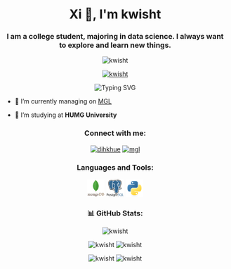 <h1 align="center">Xi 👋, I'm kwisht</h1>
<h3 align="center">I am a college student, majoring in data science. I always want to explore and learn new things.</h3>

<p align="center"> <img src="https://komarev.com/ghpvc/?username=kwisht&label=Profile%20views&color=0e75b6&style=flat" alt="kwisht" /> </p>

<p align="center"> <a href="[kwisht](https://i.ibb.co/ccSPpqW7/Green-Simple-Illustrative-International-Day-Of-Forests-Email-Header.png)"><img src="[https://github-profile-trophy.vercel.app/?username=kwisht&theme=gruvbox&margin-w=15&margin-h=15](https://i.ibb.co/ccSPpqW7/Green-Simple-Illustrative-International-Day-Of-Forests-Email-Header.png)" alt="kwisht" /></a> </p>

<p align="center">
  <img src="https://readme-typing-svg.herokuapp.com?font=Fira+Code&size=22&duration=4000&pause=1000&color=F75C7E&center=true&width=435&lines=Data+Science+Student;Love+Learning+New+Things;Building+Projects+on+MGL" alt="Typing SVG" />
</p>

- 🔭 I’m currently managing on [MGL](https:/discord.gg/mgl)

- 🌱 I’m studying at **HUMG University**

<h3 align="center">Connect with me:</h3>
<p align="center">
<a href="https://fb.com/dihkhue" target="_blank"><img align="center" src="https://raw.githubusercontent.com/rahuldkjain/github-profile-readme-generator/master/src/images/icons/Social/facebook.svg" alt="dihkhue" height="30" width="40" /></a>
<a href="https://discord.gg/mgl" target="_blank"><img align="center" src="https://raw.githubusercontent.com/rahuldkjain/github-profile-readme-generator/master/src/images/icons/Social/discord.svg" alt="mgl" height="30" width="40" /></a>
</p>

<h3 align="center">Languages and Tools:</h3>
<p align="center"> 
  <a href="https://www.mongodb.com/" target="_blank"> <img src="https://raw.githubusercontent.com/devicons/devicon/master/icons/mongodb/mongodb-original-wordmark.svg" alt="mongodb" width="40" height="40"/></a> 
  <a href="https://www.postgresql.org" target="_blank"> <img src="https://raw.githubusercontent.com/devicons/devicon/master/icons/postgresql/postgresql-original-wordmark.svg" alt="postgresql" width="40" height="40"/></a> 
  <a href="https://www.python.org" target="_blank"> <img src="https://raw.githubusercontent.com/devicons/devicon/master/icons/python/python-original.svg" alt="python" width="40" height="40"/></a>
</p>

<h3 align="center">📊 GitHub Stats:</h3>
<p align="center">
  <img src="https://github-profile-summary-cards.vercel.app/api/cards/profile-details?username=kwisht&theme=radical" alt="kwisht" />
</p>

<p align="center">
  <img src="https://github-profile-summary-cards.vercel.app/api/cards/repos-per-language?username=kwisht&theme=radical" alt="kwisht" />
  <img src="https://github-profile-summary-cards.vercel.app/api/cards/most-commit-language?username=kwisht&theme=radical" alt="kwisht" />
</p>

<p align="center">
  <img src="https://github-profile-summary-cards.vercel.app/api/cards/stats?username=kwisht&theme=radical" alt="kwisht" />
  <img src="https://github-profile-summary-cards.vercel.app/api/cards/productive-time?username=kwisht&theme=radical" alt="kwisht" />
</p>

>
